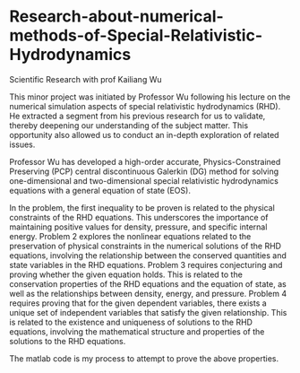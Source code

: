 # Research-about-numerical-methods-of-Special-Relativistic-Hydrodynamics
Scientific Research with prof Kailiang Wu

This minor project was initiated by Professor Wu following his lecture on the numerical simulation aspects of special relativistic hydrodynamics (RHD). He extracted a segment from his previous research for us to validate, thereby deepening our understanding of the subject matter. This opportunity also allowed us to conduct an in-depth exploration of related issues.

Professor Wu has developed a high-order accurate, Physics-Constrained Preserving (PCP) central discontinuous Galerkin (DG) method for solving one-dimensional and two-dimensional special relativistic hydrodynamics equations with a general equation of state (EOS). 

In the problem, the first inequality to be proven is related to the physical constraints of the RHD equations. This underscores the importance of maintaining positive values for density, pressure, and specific internal energy. 
Problem 2 explores the nonlinear equations related to the preservation of physical constraints in the numerical solutions of the RHD equations, involving the relationship between the conserved quantities and state variables in the RHD equations. 
Problem 3 requires conjecturing and proving whether the given equation holds. This is related to the conservation properties of the RHD equations and the equation of state, as well as the relationships between density, energy, and pressure. 
Problem 4 requires proving that for the given dependent variables, there exists a unique set of independent variables that satisfy the given relationship. This is related to the existence and uniqueness of solutions to the RHD equations, involving the mathematical structure and properties of the solutions to the RHD equations.

The matlab code is my process to attempt to prove the above properties.
